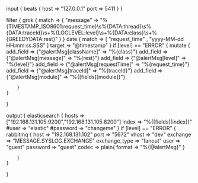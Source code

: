 input {
    beats {
        host => "127.0.0.1"
        port => 5411
    }
}

filter {
    grok {
        match => {
            "message" => "%{TIMESTAMP_ISO8601:request_time}\s%{DATA:thread}\s%{DATA:traceId}\s+%{LOGLEVEL:level}\s+%{DATA:class}\s+%{GREEDYDATA:rest}"
        }
    }
    date {
        match => [ "request_time" , "yyyy-MM-dd HH:mm:ss.SSS" ]
        target => "@timestamp"
    }
    if [level] == "ERROR" {
        mutate {
            add_field => {"@alertMsg[className]" => "%{class}"}
            add_field => {"@alertMsg[message]" => "%{rest}"}
            add_field => {"@alertMsg[level]" => "%{level}"}
            add_field => {"@alertMsg[requestTime]" => "%{request_time}"}
			add_field => {"@alertMsg[traceId]" => "%{traceId}"}
            add_field => {"@alertMsg[module]" => "%{[fields][module]}"}

        }
    }
}


output {
    elasticsearch {
        hosts  => ["192.168.131.105:9200","192.168.131.105:8200"]
        index  => "%{[fields][index]}"
        #user  => "elastic"
        #password => "changeme"
    }
    if [level] == "ERROR" {
        rabbitmq {
           host => "192.168.131.102"
           port => "5672"
           vhost => "dev"
           exchange => "MESSAGE.SYSLOG.EXCHANGE"
           exchange_type => "fanout"
           user => "guest"
           password => "guest"
		   codec => plain{
			  format => "%{@alertMsg}"
		  }
          
        }
	}
    
}
